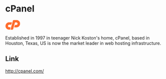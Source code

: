 cPanel
======

![cPanel Logo](/images/cP-logo.png "cPanel Logo")

Established in 1997 in teenager Nick Koston's home, cPanel, based in
Houston, Texas, US is now the market leader in web hosting infrastructure.


Link
----
http://cpanel.com/

